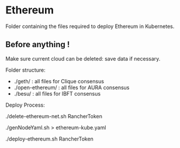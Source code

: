 # Ethereum

Folder containing the files required to deploy Ethereum in Kubernetes.


## Before anything !

Make sure current cloud can be deleted: save data if necessary.


Folder structure:

- ./geth/ : all files for Clique consensus
- ./open-ethereum/ : all files for AURA consensus
- ./besu/ : all files for IBFT consensus

Deploy Process:

./delete-ethereum-net.sh RancherToken

./genNodeYaml.sh > ethereum-kube.yaml

./deploy-ethereum.sh RancherToken

